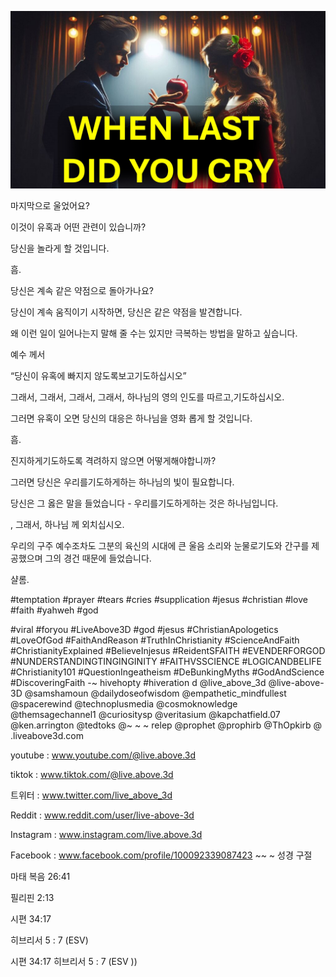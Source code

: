 ![Video cover image](../cover.jpeg "cover-photo")

마지막으로 울었어요?

이것이 유혹과 어떤 관련이 있습니까?

당신을 놀라게 할 것입니다.

흠.

당신은 계속 같은 약점으로 돌아가나요?

당신이 계속 움직이기 시작하면, 당신은 같은 약점을 발견합니다.

왜 이런 일이 일어나는지 말해 줄 수는 있지만 극복하는 방법을 말하고 싶습니다.

예수 께서

“당신이 유혹에 빠지지 않도록보고기도하십시오”

그래서, 그래서, 그래서, 그래서, 하나님의 영의 인도를 따르고,기도하십시오.

그러면 유혹이 오면 당신의 대응은 하나님을 영화 롭게 할 것입니다.

흠.

진지하게기도하도록 격려하지 않으면 어떻게해야합니까?

그러면 당신은 우리를기도하게하는 하나님의 빛이 필요합니다.

당신은 그 옳은 말을 들었습니다 - 우리를기도하게하는 것은 하나님입니다.

, 그래서, 하나님 께 외치십시오.

우리의 구주 예수조차도 그분의 육신의 시대에 큰 울음 소리와 눈물로기도와 간구를 제공했으며 그의 경건 때문에 들었습니다.

샬롬.


#temptation #prayer #tears #cries #supplication #jesus #christian #love #faith #yahweh #god

#viral #foryou #LiveAbove3D #god #jesus #ChristianApologetics #LoveOfGod #FaithAndReason #TruthInChristianity #ScienceAndFaith #ChristianityExplained #BelieveInjesus #ReidentSFAITH #EVENDERFORGOD #NUNDERSTANDINGTINGINGINITY #FAITHVSSCIENCE #LOGICANDBELIFE #Christianity101 #QuestionIngeatheism #DeBunkingMyths #GodAndScience #DiscoveringFaith -~ hivehopty #hiveration d @live_above_3d @live-above- 3D @samshamoun @dailydoseofwisdom @empathetic_mindfullest @spacerewind @technoplusmedia @cosmoknowledge @themsagechannel1 @curiositysp @veritasium @kapchatfield.07 @ken.arrington @tedtoks @~ ~ ~ relep @prophet @prophirb @ThOpkirb @ .liveabove3d.com

youtube : www.youtube.com/@live.above.3d


tiktok : www.tiktok.com/@live.above.3d

트위터 : www.twitter.com/live_above_3d

Reddit : www.reddit.com/user/live-above-3d

Instagram : www.instagram.com/live.above.3d

Facebook : www.facebook.com/profile/100092339087423 ~~ ~ 성경 구절

마태 복음 26:41

필리핀 2:13

시편 34:17


히브리서 5 : 7 (ESV)

시편 34:17
히브리서 5 : 7 (ESV ))